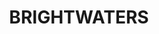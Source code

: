 ---
lastmod: '2025-04-06T06:05:20+00:00'
latitude: -33.106675
layout: suburb
longitude: 151.533807
postcode: '2264'
state: NSW
title: BRIGHTWATERS
url: /nsw/brightwaters/
---